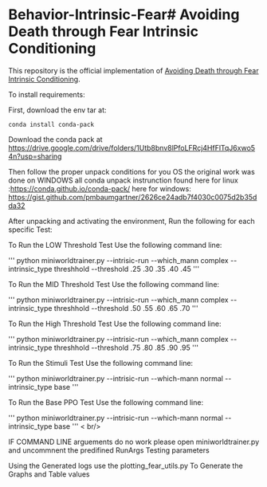 # Behavior-Intrinsic-Fear# Avoiding Death through Fear Intrinsic Conditioning

This repository is the official implementation of [Avoiding Death through Fear Intrinsic Conditioning](). 


To install requirements:

First, download the env tar at:

```
conda install conda-pack
```

Download the conda pack at https://drive.google.com/drive/folders/1Utb8bnv8lPfoLFRcj4HfFlTqJ6xwo54n?usp=sharing

Then follow the proper unpack conditions for you OS the original work was done on WINDOWS all conda unpack instrunction found 
here for linux :https://conda.github.io/conda-pack/
here for windows: https://gist.github.com/pmbaumgartner/2626ce24adb7f4030c0075d2b35dda32

After unpacking and activating the environment, Run the following for each specific Test:

To Run the LOW Threshold Test Use the following command line:

'''
python miniworldtrainer.py  --intrisic-run  --which_mann complex --intrinsic_type threshhold --threshold .25 .30 .35 .40 .45 
'''

To Run the MID Threshold Test Use the following command line:

'''
python miniworldtrainer.py  --intrisic-run  --which_mann complex --intrinsic_type threshhold --threshold .50 .55 .60 .65 .70 
'''


To Run the High Threshold Test Use the following command line:

'''
python miniworldtrainer.py  --intrisic-run  --which_mann complex --intrinsic_type threshhold --threshold .75 .80 .85 .90 .95 
'''


To Run the Stimuli Test Use the following command line:

'''
python miniworldtrainer.py --intrisic-run --which-mann normal --intrinsic_type base
'''

To Run the Base PPO Test Use the following command line:

'''
python miniworldtrainer.py --intrisic-run --which-mann normal --intrinsic_type base
''' < br/>

IF COMMAND LINE arguements do no work please open miniworldtrainer.py  and uncommnent the predifined RunArgs Testing parameters 

Using the Generated logs use the plotting_fear_utils.py 
To Generate the Graphs and Table values


